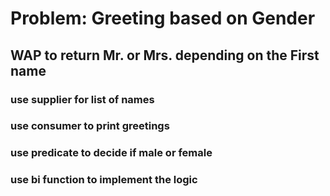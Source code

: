 # Problem: Greeting based on Gender
## WAP to return Mr. or Mrs. depending on the First name
### use supplier for list of names
### use consumer to print greetings
### use predicate to decide if male or female
### use bi function to implement the logic